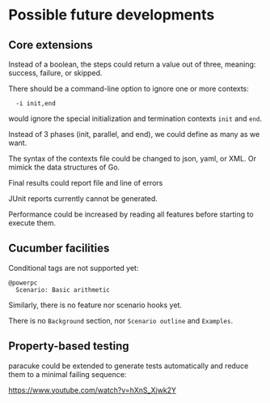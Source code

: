 # Possible future developments

## Core extensions

Instead of a boolean, the steps could return a value out of three,
meaning: success, failure, or skipped.

There should be a command-line option to ignore one or more contexts:
```
  -i init,end
```
would ignore the special initialization and termination contexts
`init` and `end`.

Instead of 3 phases (init, parallel, and end), we could define as
many as we want.

The syntax of the contexts file could be changed to json, yaml, or XML.
Or mimick the data structures of Go.

Final results could report file and line of errors

JUnit reports currently cannot be generated.

Performance could be increased by reading all features before starting
to execute them.


## Cucumber facilities

Conditional tags are not supported yet:
```cucumber
@powerpc
  Scenario: Basic arithmetic
```

Similarly, there is no feature nor scenario hooks yet.

There is no `Background` section,
nor `Scenario outline` and `Examples`.


## Property-based testing

paracuke could be extended to generate tests automatically
and reduce them to a minimal failing sequence:

  https://www.youtube.com/watch?v=hXnS_Xjwk2Y

